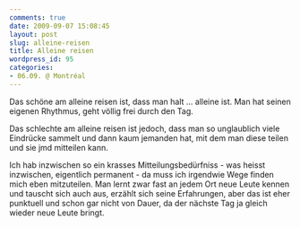 ```yaml
---
comments: true
date: 2009-09-07 15:08:45
layout: post
slug: alleine-reisen
title: Alleine reisen
wordpress_id: 95
categories:
- 06.09. @ Montréal
---
```


Das schöne am alleine reisen ist, dass man halt ... alleine ist. Man hat seinen eigenen Rhythmus, geht völlig frei durch den Tag.

Das schlechte am alleine reisen ist jedoch, dass man so unglaublich viele Eindrücke sammelt und dann kaum jemanden hat, mit dem man diese teilen und sie jmd mitteilen kann.

Ich hab inzwischen so ein krasses Mitteilungsbedürfniss - was heisst inzwischen, eigentlich permanent - da muss ich irgendwie Wege finden mich eben mitzuteilen. Man lernt zwar fast an jedem Ort neue Leute kennen und tauscht sich auch aus, erzählt sich seine Erfahrungen, aber das ist eher punktuell und schon gar nicht von Dauer, da der nächste Tag ja gleich wieder neue Leute bringt.
